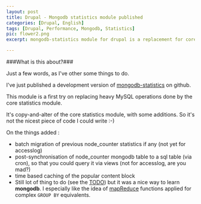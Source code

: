 ```yaml
---
layout: post
title: Drupal - Mongodb statistics module published
categories: [Drupal, English]
tags: [Drupal, Performance, Mongodb, Statistics]
pic: flower2.png
excerpt: mongodb-statistics module for drupal is a replacement for core statistics module using an ajax callback tracker. 

---
```


###What is this about?###
    
Just a few words, as I've other some things to do.

I've just published a development version of [mongodb-statistics](http://github.com/regilero/drupal_mongodb_statistics) on github.
    
This module is a first try on replacing heavy MySQL operations done by the core statistics module.
    
It's copy-and-alter of the core statistics module, with some additions.
So it's not the nicest piece of code I could write :-)
    
On the things added :
    
 * batch migration of previous node_counter statistics if any (not yet for accesslog)
 * post-synchronisation of node_counter mongodb table to a sql table (via cron), so that you could query it via views (not for accesslog, are you mad?)
 * time based caching of the popular content block
 * Still lot of thing to do (see the [TODO](https://github.com/regilero/drupal_mongodb_statistics/blob/master/mongodb_statistics/TODO.txt)) but it was a nice way to learn **mongodb**. I especially like the idea of [mapReduce](http://nosql.mypopescu.com/post/392418792/translate-sql-to-mongodb-mapreduce) functions applied for complex `GROUP BY` equivalents.
